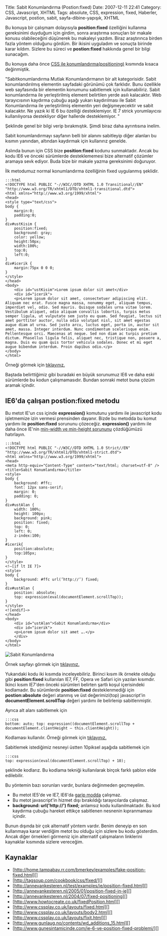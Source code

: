 Title: Sabit Konumlandırma (Postion:fixed)
Date: 2007-12-11 22:41
Category: CSS, Javascript, XHTML
Tags: absolute, CSS, expression, fixed, Haberler, Javascript, postion, sabit, sayfa-dibine-yapışık, XHTML

Bu konuya bir çalışmam dolayısıyla **position:fixed** özelliğini
kullanma gereksinimi duyduğum için girdim, sonra araştırma sonuçları bir
makale konusu olabileceğini düşünerek bu makaleyi yazdım. Biraz
araştırınca birden fazla yöntem olduğunu gördüm. Bir ikisini uyguladım
ve sonuçta birinde karar kıldım. Sizlere bu süreci ve **postion:fixed**
hakkında genel bir bilgi sunacağım. <!--more-->

Bu konuya daha önce [CSS ile konumlandırma(positioning)][] kısmında
kısaca değinmiştik.

"Sabitkonumlandırma Mutlak Konumlandırmanın bir alt kategorisidir. Sabit
konumlandırılmış elementin sayfadaki görünümü çok farklıdır. Bunu
özellikle web sayfasında bir elementin konumunu sabitlemek için
kullanabiliriz. Sabit konumlandırma ile yerleştirilmiş element
belirtilen yerde asılı kalacaktır. Web tarayıcısının kaydırma çubuğu
aşağı yukarı kaydırılması ile Sabit Konumlandırma ile yerleştirilmiş
elementin yeri değişmeyecektir ve sabit kalacaktır. Ne yazık ki IE 6 bu
özelliği desteklemiyor. IE 7 strick yorumlayıcısı kullanılıyorsa
destekliyor diğer hallerde desteklemiyor. "

Şeklinde genel bir bilgi verip bırakmıştık. Şimdi biraz daha ayrıntısına
inelim.

Sabit konumlandırmayı sayfanın belli bir alanını sabitleyip diğer
alanları bu kısmın yanından, altından kaydırmak için kullanırız genelde.

Aslında bunun için CSS bize **position:fixed** kodunu sunmaktadır. Ancak
bu kodu IE6 ve önceki sürümlerde desteklememesi bize alternatif çözümler
aramaya sevk ediyor. Buda bize bir makale yazma gereksinimi doğuruyor.

İlk metodumuz normal konumlandırma özelliğinin fixed uygulanmış
şeklidir.

	:::html
	<!DOCTYPE html PUBLIC "-//W3C//DTD XHTML 1.0 Transitional//EN" "http://www.w3.org/TR/xhtml1/DTD/xhtml1-transitional.dtd"> 
	<html xmlns="http://www.w3.org/1999/xhtml"> 
	<head> 
	<style type="text/css"> 
	body { 
		margin:0; 
		padding:0; 
	} 
	div#ustKisim { 
		position:fixed; 
		background: gray; 
		color: yellow; 
		height:50px; 
		width:100%; 
		top:0; 
		left:0; 
	} 
	div#icerik { 
		margin:75px 0 0 0; 
	} 
	</style> 
	</head> 
	<body> 
		<div id="ustKisim">Lorem ipsum dolor sit amet</div> 
		<div id="icerik"> 
		<p>Lorem ipsum dolor sit amet, consectetuer adipiscing elit. Aliquam nec erat. Fusce magna massa, nonummy eget, aliquam tempus, imperdiet vel, odio. Sed mauris. Quisque sodales urna vitae lorem. Vestibulum aliquet, odio aliquam convallis lobortis, turpis metus semper ligula, ut vulputate sem justo eu quam. Sed feugiat, lectus sit amet porttitor auctor, nulla odio volutpat nisl, sit amet egestas augue diam at urna. Sed justo arcu, luctus eget, porta in, auctor sit amet, massa. Integer interdum. Nunc condimentum scelerisque enim. Pellentesque orci. Maecenas at neque. Sed non diam ac turpis pretium dictum. Phasellus ligula felis, aliquet nec, tristique non, posuere a, magna. Duis eu quam quis tortor vehicula sodales. Donec et mi eget augue bibendum interdum. Proin dapibus odio.</p> 
	</body> 
	</html>

Örneği görmek için [tıklayınız.][]

Baştada belirttiğimiz gibi buradaki en büyük sorunumuz IE6 ve daha eski
sürümlerde bu kodun çalışmamasıdır. Bundan sonraki metot buna çözüm
aramak içindir.

## IE6'da çalışan postion:fixed metodu

Bu metot IE'un css içinde **expression()** komutunu yardımı ile
javascript kodu işletmemize izin vermesi prensinden dayanır. Bizde bu
metodda bu komut yardımı ile **position:fixed** sorununu çözeceğiz.
**expression()** yardımı ile daha önce IE'nin [min-width ve min-height sorununu][] çözdüğümüzü hatırlayın.

	:::html
	<!DOCTYPE html PUBLIC "-//W3C//DTD XHTML 1.0 Strict//EN" "http://www.w3.org/TR/xhtml1/DTD/xhtml1-strict.dtd"> 
	<html xmlns="http://www.w3.org/1999/xhtml"> 
	<head> 
	<meta http-equiv="Content-Type" content="text/html; charset=utf-8" /> 
	<title>Sabit Konumlandırma</title> 
	<style> 
	body { 
		background: #ffc; 
		font: 12px sans-serif; 
		margin: 0; 
		padding: 0; 
	} 
	div#ustAlan { 
		width: 100%; 
		height: 100px; 
		background: pink; 
		position: fixed; 
		top: 0; 
		left: 0; 
		z-index:100; 
	} 
	#icerik{ 
		position:absolute; 
		top:105px; 
	} 
	</style> 
	<!–[if lt IE 7]> 
	<style> 
	body { 
		background: #ffc url(’http://’) fixed; 
	} 
	div#ustAlan { 
		position: absolute; 
		top: expression(eval(documentElement.scrollTop)); 
	} 
	</style> 
	<![endif]–> 
	</head> 
	<body> 
		<div id="ustAlan">Sabit Konumlandırma</div> 
		<div id="icerik"> 
		<p>Lorem ipsum dolor sit amet ….</p> 
		</div> 
	</body> 
	</html> 

![Sabit Konumlandırma][]

Örnek sayfayı görmek için [tıklayınız.][1]

Yukarıdaki kodu iki kısımda inceleyebiliriz. Birinci kısım ilk örnekte
olduğu gibi **position:fixed** kullanılan IE7, FF, Opera ve Safari için
yazılan kısımdır. İkinci kısım IE7'den önceki sürümleri belirten şartlı
koşul içerisindeki kodlamadır. Bu sürümlerde **position:fixed**
desteklenmediği için **postion:absolute** değeri atanmış ve üst
değerimizi(top) javascript'in **documentElement.scrollTop** değeri
yardımı ile belirlenip sabitlenmiştir.

Ayrıca alt alanı sabitlemek için

	:::css
	bottom: auto; top: expression((documentElement.scrollTop + documentElement.clientHeight – this.clientHeight)); 

Kodlaması kullanılır. Örneği görmek için [tıklayınız.][2]

Sabitlemek istediğimiz nesneyi üstten 10piksel aşağıda sabitlemek için

	:::css
	top: expression(eval(documentElement.scrollTop) + 10); 

şeklinde kodlarız. Bu kodlama tekniği kullanılarak birçok farklı şablon
elde edilebilir.

Bu yöntemin bazı sorunları vardır, bunlara değinmeden geçmeyelim.

-   Bu metot IE5'de ve IE7, IE6'da [garip modda][] çalışmaz.
-   Bu metot javascript'in hizmet dışı bırakıldığı tarayıcılarda
    çalışmaz.
-   **background: url('http://') fixed;** anlamsız kodu
    kullanılmaktadır. Bu kod kaydırma çubuğu hareket ettikçe sabitlenen
    nesnenin kıpranmaması içindir.

Bunun dışında bir çok alternatif yöntem vardır. Benim deneyip en son
kullanmaya karar verdiğim metot bu olduğu için sizlere bu kodu
gösterdim. Ancak diğer örnekleri görmeniz için alternatif çalışmaların
linklerini kaynaklar kısmında sizlere vereceğim.

## Kaynaklar

-   [http://home.tampabay.rr.com/bmerkey/examples/fake-position-fixed.html][]  
-   [http://tagsoup.com/cookbook/css/fixed/][]
-   [http://annevankesteren.nl/test/examples/ie/position-fixed.html][]
-   [http://annevankesteren.nl/2005/01/position-fixed-in-ie][]
-   [http://annevankesteren.nl/2004/07/fixed-positioning][]  
-   [http://www.howtocreate.co.uk/fixedPosition.html][]
-   [http://www.cssplay.co.uk/layouts/fixed.html][]
-   [http://www.cssplay.co.uk/layouts/body2.html][]
-   [http://www.cssplay.co.uk/layouts/fixit.html][]  
-   [http://www.gunlaug.no/contents/wd_additions_15.html][]
-   [http://www.gunesintamicinde.com/ie-6-ve-position-fixed-problemi/][]  

  [CSS ile konumlandırma(positioning)]: http://www.fatihhayrioglu.com/?p=151
    "konumlandırma makalesi"
  [tıklayınız.]: /dokumanlar/sabit_konum_ornek1.html
  [min-width ve min-height sorununu]: http://www.fatihhayrioglu.com/?p=182
  [Sabit Konumlandırma]: /images/sabit_konum_ust.gif
  [1]: /dokumanlar/sab_konum_ust.html
  [2]: /dokumanlar/sab_konum_alt.html
  [garip modda]: http://www.fatihhayrioglu.com/?p=164
  [http://home.tampabay.rr.com/bmerkey/examples/fake-position-fixed.html]: http://home.tampabay.rr.com/bmerkey/examples/fake-position-fixed.html
  [http://tagsoup.com/cookbook/css/fixed/]: http://tagsoup.com/cookbook/css/fixed/
  [http://annevankesteren.nl/test/examples/ie/position-fixed.html]: http://annevankesteren.nl/test/examples/ie/position-fixed.html
  [http://annevankesteren.nl/2005/01/position-fixed-in-ie]: http://annevankesteren.nl/2005/01/position-fixed-in-ie
  [http://annevankesteren.nl/2004/07/fixed-positioning]: http://annevankesteren.nl/2004/07/fixed-positioning
  [http://www.howtocreate.co.uk/fixedPosition.html]: http://www.howtocreate.co.uk/fixedPosition.html
  [http://www.cssplay.co.uk/layouts/fixed.html]: http://www.cssplay.co.uk/layouts/fixed.html
  [http://www.cssplay.co.uk/layouts/body2.html]: http://www.cssplay.co.uk/layouts/body2.html
  [http://www.cssplay.co.uk/layouts/fixit.html]: http://www.cssplay.co.uk/layouts/fixit.html
  [http://www.gunlaug.no/contents/wd_additions_15.html]: http://www.gunlaug.no/contents/wd_additions_15.html
  [http://www.gunesintamicinde.com/ie-6-ve-position-fixed-problemi/]: http://www.gunesintamicinde.com/ie-6-ve-position-fixed-problemi/
